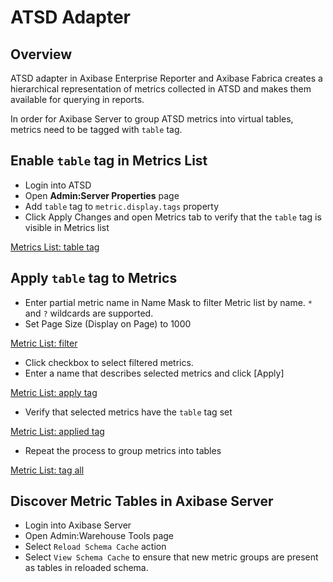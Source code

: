 # ATSD Adapter

## Overview

ATSD adapter in Axibase Enterprise Reporter and Axibase Fabrica creates a hierarchical representation of metrics 
collected in ATSD and makes them available for querying in reports.

In order for Axibase Server to group ATSD metrics into virtual tables, metrics need to be tagged with `table` tag. 

## Enable `table` tag in Metrics List

* Login into ATSD
* Open **Admin:Server Properties** page
* Add `table` tag to `metric.display.tags` property
* Click Apply Changes and open Metrics tab to verify that the `table` tag is visible in Metrics list

[Metrics List: table tag](metrics-table-tag.png)

## Apply `table` tag to Metrics

* Enter partial metric name in Name Mask to filter Metric list by name. `*` and `?` wildcards are supported.
* Set Page Size (Display on Page) to 1000

[Metric List: filter](metric-list-filter.png)

* Click checkbox to select filtered metrics.
* Enter a name that describes selected metrics and click [Apply]

[Metric List: apply tag](metric-list-tag-apply.png)

* Verify that selected metrics have the `table` tag set

[Metric List: applied tag](metric-list-tag-applied.png)

* Repeat the process to group metrics into tables

[Metric List: tag all](metric-list-tag-all.png)

## Discover Metric Tables in Axibase Server

* Login into Axibase Server
* Open Admin:Warehouse Tools page
* Select `Reload Schema Cache` action
* Select `View Schema Cache` to ensure that new metric groups are present as tables in reloaded schema.
